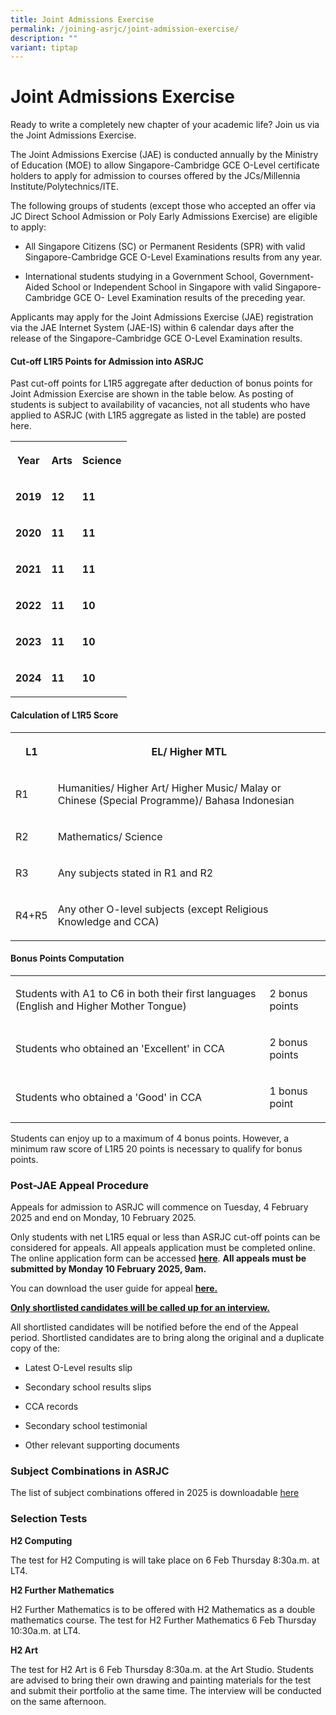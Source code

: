 ```yaml
---
title: Joint Admissions Exercise
permalink: /joining-asrjc/joint-admission-exercise/
description: ""
variant: tiptap
---
```

<h1>Joint Admissions Exercise</h1>
<p>Ready to write a completely new chapter of your academic life? Join us
via the Joint Admissions Exercise.</p>
<p>The Joint Admissions Exercise (JAE) is conducted annually by the Ministry
of Education (MOE) to allow Singapore-Cambridge GCE O-Level certificate
holders to apply for admission to courses offered by the JCs/Millennia
Institute/Polytechnics/ITE.</p>
<p>The following groups of students (except those who accepted an offer via
JC Direct School Admission or Poly Early Admissions Exercise) are eligible
to apply:</p>
<ul data-tight="true" class="tight">
<li>
<p>All Singapore Citizens (SC) or Permanent Residents (SPR) with valid Singapore-Cambridge
GCE O-Level Examinations results from any year.</p>
</li>
<li>
<p>International students studying in a Government School, Government-Aided
School or Independent School in Singapore with valid Singapore-Cambridge
GCE O- Level Examination results of the preceding year.</p>
</li>
</ul>
<p>Applicants may apply for the Joint Admissions Exercise (JAE) registration
via the JAE Internet System (JAE-IS) within 6 calendar days after the release
of the Singapore-Cambridge GCE O-Level Examination results.</p>
<h4>Cut-off L1R5 Points for Admission into ASRJC</h4>
<p>Past cut-off points for L1R5 aggregate after deduction of bonus points
for Joint Admission Exercise are shown in the table below. As posting of
students is subject to availability of vacancies, not all students who
have applied to ASRJC (with L1R5 aggregate as listed in the table) are
posted here.</p>
<table style="minWidth: 75px">
<colgroup>
<col>
<col>
<col>
</colgroup>
<tbody>
<tr>
<th rowspan="1" colspan="1">
<p><strong>Year</strong>
</p>
</th>
<th rowspan="1" colspan="1">
<p><strong>Arts</strong>
</p>
</th>
<th rowspan="1" colspan="1">
<p><strong>Science</strong>
</p>
</th>
</tr>
<tr>
<td rowspan="1" colspan="1">
<p><strong>2019</strong>
</p>
</td>
<td rowspan="1" colspan="1">
<p><strong>12</strong>
</p>
</td>
<td rowspan="1" colspan="1">
<p><strong>11</strong>
</p>
</td>
</tr>
<tr>
<td rowspan="1" colspan="1">
<p><strong>2020</strong>
</p>
</td>
<td rowspan="1" colspan="1">
<p><strong>11</strong>
</p>
</td>
<td rowspan="1" colspan="1">
<p><strong>11</strong>
</p>
</td>
</tr>
<tr>
<td rowspan="1" colspan="1">
<p><strong>2021</strong>
</p>
</td>
<td rowspan="1" colspan="1">
<p><strong>11</strong>
</p>
</td>
<td rowspan="1" colspan="1">
<p><strong>11</strong>
</p>
</td>
</tr>
<tr>
<td rowspan="1" colspan="1">
<p><strong>2022</strong>
</p>
</td>
<td rowspan="1" colspan="1">
<p><strong>11</strong>
</p>
</td>
<td rowspan="1" colspan="1">
<p><strong>10</strong>
</p>
</td>
</tr>
<tr>
<td rowspan="1" colspan="1">
<p><strong>2023</strong>
</p>
</td>
<td rowspan="1" colspan="1">
<p><strong>11</strong>
</p>
</td>
<td rowspan="1" colspan="1">
<p><strong>10</strong>
</p>
</td>
</tr>
<tr>
<td rowspan="1" colspan="1">
<p><strong>2024</strong>
</p>
</td>
<td rowspan="1" colspan="1">
<p><strong>11</strong>
</p>
</td>
<td rowspan="1" colspan="1">
<p><strong>10</strong>
</p>
</td>
</tr>
</tbody>
</table>
<h4>Calculation of L1R5 Score</h4>
<table style="minWidth: 50px">
<colgroup>
<col>
<col>
</colgroup>
<tbody>
<tr>
<th rowspan="1" colspan="1">
<p>L1</p>
</th>
<th rowspan="1" colspan="1">
<p>EL/ Higher MTL</p>
</th>
</tr>
<tr>
<td rowspan="1" colspan="1">
<p>R1</p>
</td>
<td rowspan="1" colspan="1">
<p>Humanities/ Higher Art/ Higher Music/ Malay or Chinese (Special Programme)/
Bahasa Indonesian</p>
</td>
</tr>
<tr>
<td rowspan="1" colspan="1">
<p>R2</p>
</td>
<td rowspan="1" colspan="1">
<p>Mathematics/ Science</p>
</td>
</tr>
<tr>
<td rowspan="1" colspan="1">
<p>R3</p>
</td>
<td rowspan="1" colspan="1">
<p>Any subjects stated in R1 and R2</p>
</td>
</tr>
<tr>
<td rowspan="1" colspan="1">
<p>R4+R5</p>
</td>
<td rowspan="1" colspan="1">
<p>Any other O-level subjects (except Religious Knowledge and CCA)</p>
</td>
</tr>
</tbody>
</table>
<h4>Bonus Points Computation</h4>
<table style="minWidth: 50px">
<colgroup>
<col>
<col>
</colgroup>
<tbody>
<tr>
<td rowspan="1" colspan="1">
<p>Students with A1 to C6 in both their first languages (English and Higher
Mother Tongue)</p>
</td>
<td rowspan="1" colspan="1">
<p>2 bonus points</p>
</td>
</tr>
<tr>
<td rowspan="1" colspan="1">
<p>Students who obtained an 'Excellent' in CCA</p>
</td>
<td rowspan="1" colspan="1">
<p>2 bonus points</p>
</td>
</tr>
<tr>
<td rowspan="1" colspan="1">
<p>Students who obtained a 'Good' in CCA</p>
</td>
<td rowspan="1" colspan="1">
<p>1 bonus point</p>
</td>
</tr>
</tbody>
</table>
<p>Students can enjoy up to a maximum of 4 bonus points. However, a minimum
raw score of L1R5 20 points is necessary to qualify for bonus points.</p>
<h3><strong>Post-JAE Appeal Procedure</strong></h3>
<p>Appeals for admission to ASRJC will commence on Tuesday, 4 February 2025
and end on Monday, 10 February 2025.</p>
<p>Only students with net L1R5 equal or less than ASRJC cut-off points can
be considered for appeals.&nbsp;All appeals application must be completed
online. The online application form can be accessed&nbsp;<strong><a href="https://portal.asrjc.edu.sg/appeal" rel="noopener noreferrer nofollow" target="_blank">here</a></strong>.&nbsp;<strong>All appeals must be submitted by Monday 10 February 2025, 9am.</strong>
</p>
<p>You can download the user guide for appeal&nbsp;<strong><a href="/files/2024_User_Guide_for_Appeal.pdf" rel="noopener noreferrer nofollow" target="_blank">here.</a></strong>
</p>
<p><strong><u>Only shortlisted candidates will be called up for an interview.</u></strong>
</p>
<p>All shortlisted candidates will be notified before the end of the Appeal
period. Shortlisted candidates are to bring along the original and a duplicate
copy of the:</p>
<ul data-tight="true" class="tight">
<li>
<p>Latest O-Level results slip</p>
</li>
<li>
<p>Secondary school results slips</p>
</li>
<li>
<p>CCA records</p>
</li>
<li>
<p>Secondary school testimonial</p>
</li>
<li>
<p>Other relevant supporting documents</p>
</li>
</ul>
<h3><strong>Subject&nbsp;Combinations&nbsp;in ASRJC</strong></h3>
<p>The list of subject combinations offered in 2025 is downloadable <a href="/files/Subject_Combination_List_2025.pdf" rel="noopener noreferrer nofollow" target="_blank">here</a>
</p>
<h3><strong>Selection Tests</strong></h3>
<p><strong>H2 Computing</strong>
</p>
<p>The test for H2 Computing is will take place on 6 Feb Thursday 8:30a.m.
at LT4.</p>
<p><strong>H2 Further Mathematics</strong>
</p>
<p>H2 Further Mathematics is to be offered with H2 Mathematics as a double
mathematics course. The test for H2 Further Mathematics 6 Feb Thursday
10:30a.m. at LT4.</p>
<p><strong>H2 Art</strong>
</p>
<p>The test for H2 Art is 6 Feb Thursday 8:30a.m. at the Art Studio. Students
are advised to bring their own drawing and painting materials for the test
and submit their portfolio at the same time. The interview will be conducted
on the same afternoon.</p>